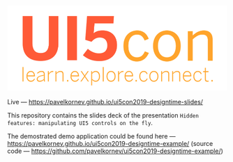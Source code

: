 ![OpenUI5 logo](/images/UI5con.png)

Live — https://pavelkornev.github.io/ui5con2019-designtime-slides/

This repository contains the slides deck of the presentation `Hidden features: manipulating UI5 controls on the fly`.

The demostrated demo application could be found here — https://pavelkornev.github.io/ui5con2019-designtime-example/ (source code — https://github.com/pavelkornev/ui5con2019-designtime-example/)
